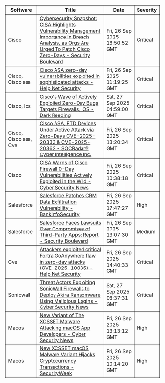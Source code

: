 <table border="1" style="width:100%; border-collapse: collapse;">
<thead>
<tr>
<th>Software</th>
<th>Title</th>
<th>Date</th>
<th>Severity</th>
</tr>
</thead>
<tbody><tr>
<td>Cisco</td>
<td><a href="https://news.google.com/rss/articles/CBMihgJBVV95cUxPNTFUQUdvLVZ1ZzMxdFNDNDJjcGZ5RU9aZVZnMjFFWkstNnZHdEpqYncxSHJxZUUxR1Rmbkt6ZFEtbU9PWDBpVFgyMHJvMHVwSGN1TFZiSlR1MnpjaVJjenNUTDNRUzFQSVlqUjU3bG9QWHFfcjBmc25DbkItbkRUaVRUbGdkWUQtbnR2eUExWllSMzFiLUVKRDhvNE9xUlNVSWZuVDM4QTdIbmJiNi1kZnBycEdhajFhQWFBcExfWjFiU0hwZ19aWUIyZ25lcWtmYjBublRZMl9ScmtpcWJBczRuU1FCcFJzYmE1cWZzcWx1R0ZmcEJtbllWOVRjVk11Y21fLU5n?oc=5">Cybersecurity Snapshot: CISA Highlights Vulnerability Management Importance in Breach Analysis, as Orgs Are Urged To Patch Cisco Zero-Days - Security Boulevard</a></td>
<td>Fri, 26 Sep 2025 16:50:52 GMT</td>
<td>Critical</td>
</tr>
<tr>
<td>Cisco, Cisco asa</td>
<td><a href="https://news.google.com/rss/articles/CBMiekFVX3lxTE14M3pDaWs0RmkwakRMODBpenFyZjZ1akpvVEhXeUhBemU5QVg3elpQLUxpaVhMVlJaTG5TQ1hndUt4bHJWUDd6THZzMko0eS05d05tV0JZOTRMbmt0TU85VTd2cENhWUotUlZDRHh4dHNVVURsX1p3VVhR?oc=5">Cisco ASA zero-day vulnerabilities exploited in sophisticated attacks - Help Net Security</a></td>
<td>Fri, 26 Sep 2025 11:19:25 GMT</td>
<td>Critical</td>
</tr>
<tr>
<td>Cisco, Ios</td>
<td><a href="https://news.google.com/rss/articles/CBMipwFBVV95cUxOeVFicm1Bd3JhSW8wTEpVRlAtNFBhYnhtZ2toUDNCeGpjdkdlVTlGVk1kSnYxZ2Rwc25YbXBCTnhIVEFNRGhKanlFeWN6ZWVSdE9aU0t0eVUwUHJFOFhwZzJvTDBxQzlDall0dlZrM05jR2FBWmZ3NzNYUEZhRHVBTEF2V3dicjZKM3RHRTJaT3N3clVhYWhxLWRmV1RFTUphaEJ2RW8xUQ?oc=5">Cisco's Wave of Actively Exploited Zero-Day Bugs Targets Firewalls, IOS - Dark Reading</a></td>
<td>Sat, 27 Sep 2025 04:59:00 GMT</td>
<td>Critical</td>
</tr>
<tr>
<td>Cisco, Cisco asa, Cve</td>
<td><a href="https://news.google.com/rss/articles/CBMifEFVX3lxTE1YZHpycnNxRUViM2NEaUdDUlUxSGtSSlNCXzNaX0tMUE5Cb1dYTUZyRE5iZHpKR1IzZWZjSG9xMXVteEJFcHl0ZUpvTWY0LXFYbDZyZGZTeE1ReUdFcXd5bnpwd3VublZxb3pPRTNycVc5Q3NNZXBDU0tqUEI?oc=5">Cisco ASA, FTD Devices Under Active Attack via Zero-Days CVE-2025-20333 & CVE-2025-20362 - SOCRadar® Cyber Intelligence Inc.</a></td>
<td>Fri, 26 Sep 2025 13:20:34 GMT</td>
<td>Critical</td>
</tr>
<tr>
<td>Cisco</td>
<td><a href="https://news.google.com/rss/articles/CBMihAFBVV95cUxPakpYdnp1SGxCWVg4VFhhOXVGd2Q3cW5PWDhlQUZQQ0RrTmlWa3VlS21BY0NiRmtuR1Y5Z1l5UFBjQUhfYm5rTV9GVVlaT0NOQkhOaTNsRDNVOTJPMFpnbC1nZmtzdE9XYVNlbm9CSjliN0xFYXdFRFdUeHBFVGJaV3RWemPSAYoBQVVfeXFMTUtnNVV3MEpIeE4yX0FEQUxJT3dhTHU0YXFJbFBJRk1RVzZUMncwR0lKeXZkbTBtUWk0WXVnMlJsN0ZtcjhpZy1mTzR4Q0psMkNiYnhyUWtFUlFnSTEtdHJuNllnakw0WkJNRExDbmpfeHlqU21BcGlzZ2VCa1diZG5BQS1BeHBuQVN3?oc=5">CISA Warns of Cisco Firewall 0-Day Vulnerabilities Actively Exploited in the Wild - Cyber Security News</a></td>
<td>Fri, 26 Sep 2025 10:38:18 GMT</td>
<td>Critical</td>
</tr>
<tr>
<td>Salesforce</td>
<td><a href="https://news.google.com/rss/articles/CBMimwFBVV95cUxQZzNIV3lJdnREdk9uNUUtZklkXzBRa3RlN3BGN21zdVQzUWNwQVBURHJ0ZTRFdHZHZWdZQ0JYMnJENWI4dlo2cHJWUTlLb0xYY1psbm5qbDBlSkpfc29sOXVheE9aTTlrQU92QjV0WjB1TGo0cGI4VGpUOGw5RFpxYksyUk9jS2RnXzg5Q3ZXWkRUTDMxSVVRbWNpZw?oc=5">Salesforce Patches CRM Data Exfiltration Vulnerability - BankInfoSecurity</a></td>
<td>Fri, 26 Sep 2025 17:47:27 GMT</td>
<td>High</td>
</tr>
<tr>
<td>Salesforce</td>
<td><a href="https://news.google.com/rss/articles/CBMirAFBVV95cUxONWN3TVFqdlNLaC1SZEdQMUVsSnpwRl85U2pULUJSaHlBVk5UaU1iLWFSRXJLOWw5WEJ3ZEJzYVR4RmhrdG9kLWZaRmwtU2dOWDNtTWIwaTU0a3JMWDBmYmUtbkpUUUJQc0Y0RjhyR3lpT1BZQ0pOTGVOd24yOHdhM2xHd1ZHXzRMVFpHWVVTTWxWbGJZZVZiZ3YwR2tGY21acGlLdDN3VGt1ZmtX?oc=5">Salesforce Faces Lawsuits Over Compromises of Third-Party Apps: Report - Security Boulevard</a></td>
<td>Fri, 26 Sep 2025 13:07:30 GMT</td>
<td>Medium</td>
</tr>
<tr>
<td>Cve</td>
<td><a href="https://news.google.com/rss/articles/CBMijgFBVV95cUxONk1jcEZTUFBIZDg2TDVxbWV5UG1BazBvV2N3NnNGS1F0TC1Ra2NHUTZaNGh4ZVF0Uy1IYllwa096Y0pkdGMtdW1ZTDNJcGVvX0dsY0I4QTdpVk1iOEdldE1WcGFZUmxrbHZNY25JNjFoZzU2ZWdFQ0ZoRmliWHRuRkpESlh6c3g4N1o4ZzBn?oc=5">Attackers exploited critical Fortra GoAnywhere flaw in zero-day attacks (CVE-2025-10035) - Help Net Security</a></td>
<td>Fri, 26 Sep 2025 14:40:33 GMT</td>
<td>Critical</td>
</tr>
<tr>
<td>Sonicwall</td>
<td><a href="https://news.google.com/rss/articles/CBMidkFVX3lxTFBqVG9faUt5QThoa3llQUNGMXRoR2xscE1qU3loSzVEZHE3S2pUTG5ieEk1aFJHNm14Tjg4OTBESEV0T3FHZTY4SmE5aWVTeENLbU5tM2NJMndNbEFVYUx0b1hBblJPTFduMTVFNkwzQmZaT0JKMFHSAXtBVV95cUxNTklSd0tPT1ExQm1Mc2ctVnVVbW5na2l0eXRBem9mbVFXR3czbWM5bWxqNndmdmtVdjRtUkpBbWVidVVHWGNtTHlOZlhDdVlxSy1KN1ZKQ3lkUzVjLXlnSzZCS0wwVkxRNzZxdEprTWdVb21wVHVHanlGVG8?oc=5">Threat Actors Exploiting SonicWall Firewalls to Deploy Akira Ransomware Using Malicious Logins - Cyber Security News</a></td>
<td>Sat, 27 Sep 2025 08:37:31 GMT</td>
<td>Critical</td>
</tr>
<tr>
<td>Macos</td>
<td><a href="https://news.google.com/rss/articles/CBMickFVX3lxTE5KV05zTHhWbGpUNEJnNGtwVzZpeWFzQmN5djJWUkdVd1BJcmVRNV9BSHlKQ19DVC1yOTdYdzM4VDJreXBzRTN2Ry1YZERMN0Y3bGtxSDhhdG1QTzFrV2FJa0J4TTNOb1FndzZpMUd3WF82QdIBd0FVX3lxTE81WnZwWjlGSkZuUVk2OFNxMF9rLTZnTl9Mczlrb3NTSzhIOGhLSG1kZlEzY29MY19TSlptYzAxcWs3eUhkWEZjNnVfRVJGZ3pUZXlpRjF1dWd1UkxNdmw2Wms4c0t0cGhNZ0FQMlYwaG5KUjV3N2RJ?oc=5">New Variant of The XCSSET Malware Attacking macOS App Developers - Cyber Security News</a></td>
<td>Fri, 26 Sep 2025 13:13:12 GMT</td>
<td>High</td>
</tr>
<tr>
<td>Macos</td>
<td><a href="https://news.google.com/rss/articles/CBMinwFBVV95cUxOcGhxQURrSElMYVFLdkl2NGFucUEwTDdSOVFzeXk4Vm9BdkprN2JVRTRFNlNDZl84QXhxMlRWLTlaYlZhM0NoWUZnTWdhYThIeHYzYXdnUzBwa0FkUEUyVUc1QnM0RlROZVI0U3N2OHpzNmVab1E0SUM2Y0lKNWQ0aG8yTDROWjFPaVRkOEJHVzMzZE1zYXJ2MkF5X2tjTWPSAaQBQVVfeXFMUFhrNjNoMXJYZ3VSMTZVY0YzVzkxV25ubmR1RXc4R1ZESnVzYmRGYjVFWHNhVWhnVkViSDNfOXM0WXZpd1pjaWhPOHVac1puMmxkYW41UWJNVnpxM004ci16TXphZGJwdEhFNTdxLURkSUpPdkFwcDZZM1lPOEE0bmVjZ2wwUmhpQVIxYkMxc3BWLUtEbVFmUXc1NzNsZ0h2ZU5qWkk?oc=5">New XCSSET macOS Malware Variant Hijacks Cryptocurrency Transactions - SecurityWeek</a></td>
<td>Fri, 26 Sep 2025 10:14:20 GMT</td>
<td>High</td>
</tr>
</tbody>
</table>